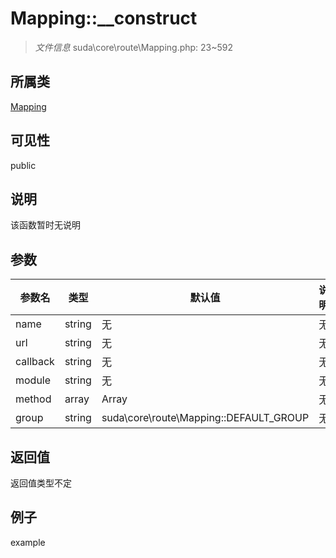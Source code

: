 # Mapping::__construct

> *文件信息* suda\core\route\Mapping.php: 23~592
## 所属类 

[Mapping](../Mapping.md)

## 可见性

  public  
## 说明

该函数暂时无说明

## 参数

| 参数名 | 类型 | 默认值 | 说明 |
|--------|-----|-------|-------|
| name |  string | 无 | 无 |
| url |  string | 无 | 无 |
| callback |  string | 无 | 无 |
| module |  string | 无 | 无 |
| method |  array | Array | 无 |
| group |  string | suda\core\route\Mapping::DEFAULT_GROUP | 无 |

## 返回值
返回值类型不定

## 例子

example